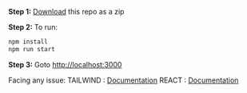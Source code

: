 **Step 1:** [Download](https://github.com/yashheda5/Counter-App-Using-React-and-Tailwind-CSS/archive/refs/heads/main.zip) this repo as a zip

**Step 2:** To run:

```bash
npm install
npm run start
```

**Step 3:** Goto [http://localhost:3000](http://localhost:3000)

Facing any issue: TAILWIND : [Documentation](https://tailwindcss.com/docs/installation/using-postcss)
                   REACT    : [Documentation](https://react.dev/learn/installation)